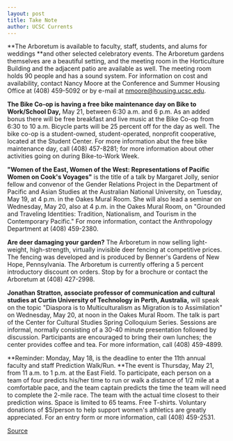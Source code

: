 ```yaml
---
layout: post
title: Take Note
author: UCSC Currents
---
```


**The Arboretum is available to faculty, staff, students, and alums for weddings **and other selected celebratory events. The Arboretum gardens themselves are a beautiful setting, and the meeting room in the Horticulture Building and the adjacent patio are available as well. The meeting room holds 90 people and has a sound system. For information on cost and availability, contact Nancy Moore at the Conference and Summer Housing Office at (408) 459-5092 or by e-mail at nmoore@housing.ucsc.edu.

**The Bike Co-op is having a free bike maintenance day on Bike to Work/School Day,** May 21, between 6:30 a.m. and 6 p.m. As an added bonus there will be free breakfast and live music at the Bike Co-op from 6:30 to 10 a.m. Bicycle parts will be 25 percent off for the day as well. The bike co-op is a student-owned, student-operated, nonprofit cooperative, located at the Student Center. For more information abut the free bike maintenance day, call (408) 457-8281; for more information about other activities going on during Bike-to-Work Week.

**"Women of the East, Women of the West: Representations of Pacific Women on Cook's Voyages"** is the title of a talk by Margaret Jolly, senior fellow and convenor of the Gender Relations Project in the Department of Pacific and Asian Studies at the Australian National University, on Tuesday, May 19, at 4 p.m. in the Oakes Mural Room. She will also lead a seminar on Wednesday, May 20, also at 4 p.m. in the Oakes Mural Room, on "Grounded and Traveling Identities: Tradition, Nationalism, and Tourism in the Contemporary Pacific." For more information, contact the Anthropology Department at (408) 459-2380.

**Are deer damaging your garden?** The Arboretum in now selling light-weight, high-strength, virtually invisible deer fencing at competitive prices. The fencing was developed and is produced by Benner's Gardens of New Hope, Pennsylvania. The Arboretum is currently offering a 5 percent introductory discount on orders. Stop by for a brochure or contact the Arboretum at (408) 427-2998.

**Jonathan Stratton, associate professor of communication and cultural studies at Curtin University of Technology in Perth, Australia,** will speak on the topic "Diaspora is to Multiculturalism as Migration is to Assimilation" on Wednesday, May 20, at noon in the Oakes Mural Room. The talk is part of the Center for Cultural Studies Spring Colloquium Series. Sessions are informal, normally consisting of a 30-40 minute presentation followed by discussion. Participants are encouraged to bring their own lunches; the center provides coffee and tea. For more information, call (408) 459-4899.

**Reminder: Monday, May 18, is the deadline to enter the 11th annual faculty and staff Prediction Walk/Run. **The event is Thursday, May 21, from 11 a.m. to 1 p.m. at the East Field. To participate, each person on a team of four predicts his/her time to run or walk a distance of 1/2 mile at a comfortable pace, and the team captain predicts the time the team will need to complete the 2-mile race. The team with the actual time closest to their prediction wins. Space is limited to 65 teams. Free T-shirts. Voluntary donations of $5/person to help support women's athletics are greatly appreciated. For an entry form or more information, call (408) 459-2531.

[Source](http://www1.ucsc.edu/oncampus/currents/97-98/05-18/takenote.htm "Permalink to Take Note: 05-18-98")
